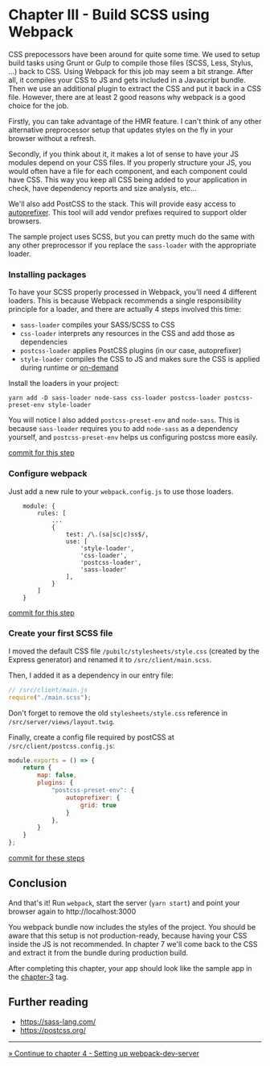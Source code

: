 # Chapter III - Build SCSS using Webpack

CSS prepocessors have been around for quite some time. We used to setup build tasks using Grunt or Gulp to compile 
those files (SCSS, Less, Stylus, ...) back to CSS. Using Webpack for this job may seem a bit strange. After all, it
 compiles your CSS to JS and gets included in a Javascript bundle. Then we use an additional plugin to extract 
 the CSS and put it back in a CSS file. However, there are at least 2 good reasons why webpack is a good choice for the job.
  
Firstly, you can take advantage of the HMR feature. I can't think of any other alternative preprocessor setup that
 updates styles on the fly in your browser without a refresh.

Secondly, if you think about it, it makes a lot of sense to have your JS modules depend on your CSS files. If you 
properly structure your JS, you would often have a file for each component, and each component could have CSS. This 
way you keep all CSS being added to your application in check, have dependency reports and size analysis, etc...

We'll also add PostCSS to the stack. This will provide easy access to [autoprefixer](https://github.com/postcss/autoprefixer).
This tool will add vendor prefixes required to support older browsers.

The sample project uses SCSS, but you can pretty much do the same with any other preprocessor if you replace the 
`sass-loader` with the appropriate loader.

### Installing packages

To have your SCSS properly processed in Webpack, you'll need 4 different loaders. This is because Webpack recommends
a single responsibility principle for a loader, and there are actually 4 steps involved this time:

- `sass-loader` compiles your SASS/SCSS to CSS
- `css-loader` interprets any resources in the CSS and add those as dependencies
- `postcss-loader` applies PostCSS plugins (in our case, autoprefixer)
- `style-loader` compiles the CSS to JS and makes sure the CSS is applied during runtime or
 [on-demand](https://github.com/webpack-contrib/style-loader#useable)

Install the loaders in your project:
```
yarn add -D sass-loader node-sass css-loader postcss-loader postcss-preset-env style-loader
```

You will notice I also added `postcss-preset-env` and `node-sass`. This is because `sass-loader` requires you to add
`node-sass` as a dependency yourself, and `postcss-preset-env` helps us configuring postcss more easily.

[commit for this step](https://github.com/express-webpack-ultimate-guide/sample/commit/593588627dbc11ed67c369e854987162d283b09c)

### Configure webpack

Just add a new rule to your `webpack.config.js` to use those loaders.

```
    module: {
        rules: [
            ...
            {
                test: /\.(sa|sc|c)ss$/,
                use: [
                    'style-loader',
                    'css-loader',
                    'postcss-loader',
                    'sass-loader'
                ],
            }
        ]
    }
```

[commit for this step](https://github.com/express-webpack-ultimate-guide/sample/commit/9f08f8262a5f37bf09416f67ce74b58cf2f8c9b8)

### Create your first SCSS file

I moved the default CSS file `/pubilc/stylesheets/style.css` (created by the Express generator) and renamed it to
 `/src/client/main.scss`.
 
Then, I added it as a dependency in our entry file:
```javascript
// /src/client/main.js
require("./main.scss");
```
Don't forget to remove the old `stylesheets/style.css` reference in `/src/server/views/layout.twig`.

Finally, create a config file required by postCSS at `/src/client/postcss.config.js`:
```javascript
module.exports = () => {
    return {
        map: false,
        plugins: {
            "postcss-preset-env": {
                autoprefixer: {
                    grid: true
                }
            },
        }
    }
};
```

[commit for these steps](https://github.com/express-webpack-ultimate-guide/sample/commit/1a6c2763de9c70d31d91c62db67b3d908663a4fc)

## Conclusion

And that's it! Run `webpack`, start the server (`yarn start`) and point your browser again to http://localhost:3000

You webpack bundle now includes the styles of the project. You should be aware that this setup is not production-ready,
because having your CSS inside the JS is not recommended. In chapter 7 we'll come back to the CSS and extract it from
the bundle during production build.

After completing this chapter, your app should look like the sample app in the
 [chapter-3](https://github.com/express-webpack-ultimate-guide/sample/tree/chapter-3) tag.


## Further reading
- https://sass-lang.com/
- https://postcss.org/

----
[» Continue to chapter 4 - Setting up webpack-dev-server](/4-setting-up-webpack-dev-server)
